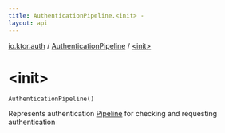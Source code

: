 ```yaml
---
title: AuthenticationPipeline.<init> - 
layout: api
---
```


<div class='api-docs-breadcrumbs'><a href="../index.html">io.ktor.auth</a> / <a href="index.html">AuthenticationPipeline</a> / <a href="./-init-.html">&lt;init&gt;</a></div>

# &lt;init&gt;

<div class="signature"><code><span class="identifier">AuthenticationPipeline</span><span class="symbol">(</span><span class="symbol">)</span></code></div>

Represents authentication <a href="../../io.ktor.util.pipeline/-pipeline/index.html">Pipeline</a> for checking and requesting authentication

